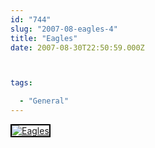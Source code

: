 ```yaml
---
id: "744"
slug: "2007-08-eagles-4"
title: "Eagles"
date: 2007-08-30T22:50:59.000Z



tags:

  - "General"
---
```

<div class="sqs-html-content">
  <div style="float: left; margin-right: 10px; margin-bottom: 10px;"> <a href="http://www.flickr.com/photos/mclazarus/1281900858/" title="Eagles"><img src="http://farm2.static.flickr.com/1057/1281900858_bc362d82b8_m.jpg" alt="Eagles" style="border: solid 2px #000000;" /></a>
</div>
<p><br clear="all" /></p>
</div>
